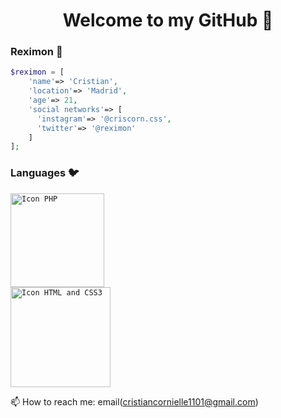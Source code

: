 <h1 align="center">Welcome to my GitHub 👋</h1>

### Reximon 🐧 

<!--
**Reximon/reximon** is a ✨ _special_ ✨ repository because its `README.md` (this file) appears on your GitHub profile.

Here are some ideas to get you started:

- 🔭 I’m currently working on ...
- 🌱 I’m currently learning ...
- 👯 I’m looking to collaborate on ...
- 🤔 I’m looking for help with ...
- 💬 Ask me about ...
- 📫 How to reach me: ...
- 😄 Pronouns: ...
- ⚡ Fun fact: ...
-->
```php 
$reximon = [
    'name'=> 'Cristian',
    'location'=> 'Madrid',
    'age'=> 21,
    'social networks'=> [
      'instagram'=> '@criscorn.css',
      'twitter'=> '@reximon'
    ]
];
```

### Languages 🐦
<code><img src="https://upload.wikimedia.org/wikipedia/commons/2/27/PHP-logo.svg" alt="Icon PHP" width="150"> </code>
<code><img src="https://rolandocaldas.com/wp-content/uploads/2013/10/css3-html5-e1383236383597.png" alt="Icon HTML and CSS3 " width="160"> </code>

📫 How to reach me: email(cristiancornielle1101@gmail.com)
